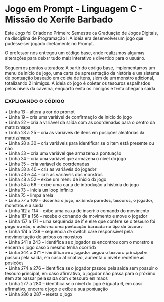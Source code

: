 # Jogo em Prompt - Linguagem C - Missão do Xerife Barbado

Este Jogo foi Criado no Primeiro Semestre da Graduação de Jogos Digitais, na disciplina de Programação I.
A idéia era desenvolver um jogo que pudesse ser jogado diretamente no Prompt.

O professor nos entregou um código base, onde realizamos algumas alterações para deixar tudo mais interativo e divertido para o usuário.

Seguem os pontos alterados:
A partir do código base, implementamos um menu de início de jogo, uma carta de apresentação da história e um sistema de pontuação baseado em coleta de itens, além de um monstro adicional, totalizando 2 inimigos.
A ideia do jogo é coletar os tesouros espalhados pelos níveis da caverna, enquanto evita os inimigos e tenta chegar a saída.

<h3>EXPLICANDO O CÓDIGO</h3>
• Linha 13 – altera a cor do prompt<br>
• Linha 19 – cria uma variável de confirmação de início do jogo<br>
• Linha 22 – cria a variável da saída com as coordenadas para o centro da matriz/mapa<br>
• Linha 23 a 25 – cria as variáveis de itens em posições aleatórias da matriz/mapa<br>
• Linha 28 a 30 – cria variáveis para identificar se o item está presente ou não<br>
• Linha 33 – cria uma variável que armazena a pontuação<br>
• Linha 34 – cria uma variável que armazena o nível do jogo<br>
• Linha 35 – cria variável de coordenadas<br>
• Linha 38 a 40 – cria as variáveis do jogador<br>
• Linha 43 e 44 – cria as variáveis dos monstros <br>
• Linha 48 a 52 – exibe um menu de início do jogo<br>
• Linha 54 a 66 – exibe uma carta de introdução a história do jogo<br>
• Linha 73 – inicia um loop infinito<br>
• Linha 75 – limpa a tela<br>
• Linha 77 a 109 – desenha o jogo, exibindo paredes, tesouros, o jogador, monstros e a saída<br>
• Linha 112 a 114 – exibe uma caixa de inserir o comando do movimento<br>
• Linha 117 a 156 – recebe o comando de movimento e move o jogador<br>
• Linha 157 a 171 – uma sequência de if e else que confere se o tesouro foi pego ou não, e adiciona uma pontuação baseada no tipo de tesouro<br>
• Linha 174 a 239 – sequência de switch case responsável pela movimentação de ambos os monstros<br>
• Linha 241 a 243 – identifica se o jogador se encontrou com o monstro e encerra o jogo caso o mesmo tenha ocorrido<br>
• Linha 244 a 271 – identifica se o jogador pegou o tesouro principal e passou pela saída, em caso afirmativo, aumenta o nível e redefine as posições<br>
• Linha 274 a 276 – identifica se o jogador passou pela saída sem possuir o tesouro principal, em caso afirmativo, o jogador não passa para o próximo item até passar pela saída com o tesouro em mãos<br>
• Linha 277 a 280 – identifica se o nível do jogo é igual a 6, em caso afirmativo, encerra o jogo e exibe a sua pontuação<br>
• Linha 286 a 287 – reseta o jogo<br>
